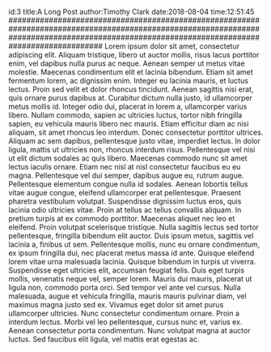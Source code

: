 id:3
title:A Long Post
author:Timothy Clark
date:2018-08-04
time:12:51:45
#############################################################################################################################################################################################
Lorem ipsum dolor sit amet, consectetur adipiscing elit. Aliquam tristique, libero ut auctor mollis, risus lacus porttitor enim, vel dapibus nulla purus ac neque. Aenean semper ut metus vitae molestie. Maecenas condimentum elit et lacinia bibendum. Etiam sit amet fermentum lorem, ac dignissim enim. Integer eu lacinia mauris, et luctus lectus. Proin sed velit et dolor rhoncus tincidunt. Aenean sagittis nisi erat, quis ornare purus dapibus at. Curabitur dictum nulla justo, id ullamcorper metus mollis id. Integer odio dui, placerat in lorem a, ullamcorper varius libero. Nullam commodo, sapien ac ultricies luctus, tortor nibh fringilla sapien, eu vehicula mauris libero nec mauris.
Etiam efficitur diam ac nisi aliquam, sit amet rhoncus leo interdum. Donec consectetur porttitor ultrices. Aliquam ac sem dapibus, pellentesque justo vitae, imperdiet lectus. In dolor ligula, mattis ut ultricies non, rhoncus interdum risus. Pellentesque vel nisi ut elit dictum sodales ac quis libero. Maecenas commodo nunc sit amet lectus iaculis ornare. Etiam nec nisl at nisl consectetur faucibus eu eu magna.
Pellentesque vel dui semper, dapibus augue eu, rutrum augue. Pellentesque elementum congue nulla id sodales. Aenean lobortis tellus vitae augue congue, eleifend ullamcorper erat pellentesque. Praesent pharetra vestibulum volutpat. Suspendisse dignissim luctus eros, quis lacinia odio ultricies vitae. Proin at tellus ac tellus convallis aliquam. In pretium turpis at ex commodo porttitor.
Maecenas aliquet nec leo et eleifend. Proin volutpat scelerisque tristique. Nulla sagittis lectus sed tortor pellentesque, fringilla bibendum elit auctor. Duis ipsum metus, sagittis vel lacinia a, finibus ut sem. Pellentesque mollis, nunc eu ornare condimentum, ex ipsum fringilla dui, nec placerat metus massa id ante. Quisque eleifend lorem vitae urna malesuada lacinia. Quisque bibendum in turpis ut viverra. Suspendisse eget ultricies elit, accumsan feugiat felis.
Duis eget turpis mollis, venenatis neque vel, semper lorem. Mauris dui mauris, placerat ut ligula non, commodo porta orci. Sed tempor vel ante vel cursus. Nulla malesuada, augue et vehicula fringilla, mauris mauris pulvinar diam, vel maximus magna justo sed ex. Vivamus eget dolor sit amet purus ullamcorper ultricies. Nunc consectetur condimentum ornare. Proin a interdum lectus. Morbi vel leo pellentesque, cursus nunc et, varius ex. Aenean consectetur porta condimentum. Nunc volutpat magna at auctor luctus. Sed faucibus elit ligula, vel mattis erat egestas ac. 
